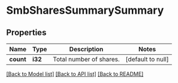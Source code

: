 # SmbSharesSummarySummary

## Properties
Name | Type | Description | Notes
------------ | ------------- | ------------- | -------------
**count** | **i32** | Total number of shares. | [default to null]

[[Back to Model list]](../README.md#documentation-for-models) [[Back to API list]](../README.md#documentation-for-api-endpoints) [[Back to README]](../README.md)


